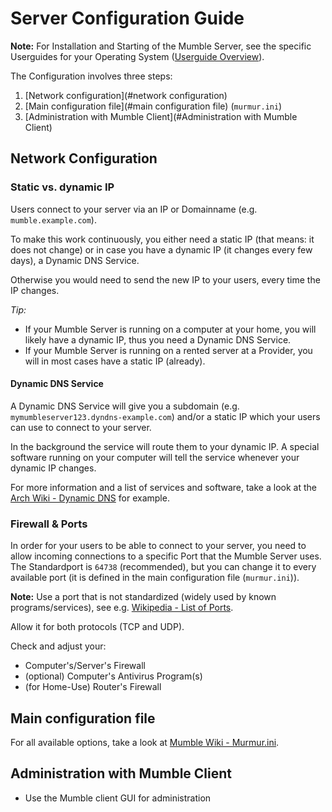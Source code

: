 # Server Configuration Guide

**Note:** For Installation and Starting of the Mumble Server, see the specific Userguides for your Operating System ([Userguide Overview](README.md)).

The Configuration involves three steps:

1. [Network configuration](#network configuration)
2. [Main configuration file](#main configuration file) (`murmur.ini`)
3. [Administration with Mumble Client](#Administration with Mumble Client)

<!-- In addition there are some other interesting topics:

- Bots (Music Bots)
- Web interfaces
- gRPC (remote control)
- WebRTC bridge

-->

## Network Configuration

### Static vs. dynamic IP

Users connect to your server via an IP or Domainname (e.g. `mumble.example.com`).

To make this work continuously, you either need a static IP (that means: it does not change) or in case you have a dynamic IP (it changes every few days), a Dynamic DNS Service.

Otherwise you would need to send the new IP to your users, every time the IP changes.

*Tip:*

* If your Mumble Server is running on a computer at your home, you will likely have a dynamic IP, thus you need a Dynamic DNS Service.
* If your Mumble Server is running on a rented server at a Provider, you will in most cases have a static IP (already).

#### Dynamic DNS Service 

A Dynamic DNS Service will give you a subdomain (e.g. `mymumbleserver123.dyndns-example.com`) and/or a static IP which your users can use to connect to your server.

In the background the service will route them to your dynamic IP.
A special software running on your computer will tell the service whenever your dynamic IP changes.

For more information and a list of services and software, take a look at the [Arch Wiki - Dynamic DNS](https://wiki.archlinux.org/index.php/Dynamic_DNS) for example.

### Firewall & Ports

In order for your users to be able to connect to your server, you need to allow incoming connections to a specific Port that the Mumble Server uses. 
The Standardport is `64738` (recommended), but you can change it to every available port (it is defined in the main configuration file (`murmur.ini`)).

**Note:** Use a port that is not standardized (widely used by known programs/services), see e.g. [Wikipedia - List of Ports](https://en.wikipedia.org/wiki/List_of_TCP_and_UDP_port_numbers).

Allow it for both protocols (TCP and UDP).

Check and adjust your:

- Computer's/Server's Firewall
- (optional) Computer's Antivirus Program(s)
- (for Home-Use) Router's Firewall

<!-- more ports, for specific usecases? -->

## Main configuration file

<!-- List (&explain) the most important options -->

<!-- welcometext=
port=
serverpassword=
bandwidth=
users=
registerName= -->

For all available options, take a look at [Mumble Wiki - Murmur.ini](https://wiki.mumble.info/wiki/Murmur.ini).

## Administration with Mumble Client

- Use the Mumble client GUI for administration

<!-- 1. Promote a normal User to be admin -->

<!-- Channel creation, General Configuration, ACL and Groups -->

